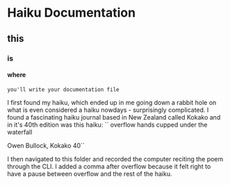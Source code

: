 # Haiku Documentation
## this
### is
#### where
`you'll write your documentation file`

I first found my haiku, which ended up in me going down a rabbit hole on what is even considered a haiku nowdays - surprisingly complicated. I found a fascinating haiku journal based in New Zealand called Kokako and in it's 40th edition was this haiku:
``
     overflow
   hands cupped
under the waterfall

Owen Bullock, Kokako 40``

I then navigated to this folder and recorded the computer reciting the poem through the CLI. I added a comma after overflow because it felt right to have a pause between overflow and the rest of the haiku. 